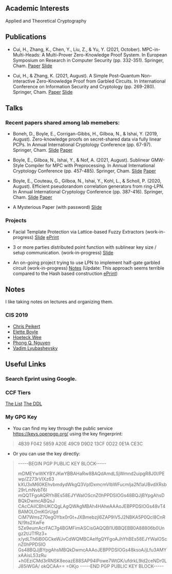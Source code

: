 
## Academic Interests

Applied and Theoretical Cryptography

## Publications

- Cui, H., Zhang, K., Chen, Y., Liu, Z., & Yu, Y. (2021, October). MPC-in-Multi-Heads: A Multi-Prover Zero-Knowledge Proof System. In European Symposium on Research in Computer Security (pp. 332-351). Springer, Cham. [Paper](https://link.springer.com/content/pdf/10.1007%2F978-3-030-88428-4_17.pdf) [Slide](./Slides/esorics-slides.pdf)

- Cui, H., & Zhang, K. (2021, August). A Simple Post-Quantum Non-interactive Zero-Knowledge Proof from Garbled Circuits. In International Conference on Information Security and Cryptology (pp. 269-280). Springer, Cham. [Paper](https://eprint.iacr.org/2021/1068) [Slide](./Slides/inscrypt%202021%20slides.pptx)

## Talks

### Recent papers shared among lab memebers:

- Boneh, D., Boyle, E., Corrigan-Gibbs, H., Gilboa, N., & Ishai, Y. (2019, August). Zero-knowledge proofs on secret-shared data via fully linear PCPs. In Annual International Cryptology Conference (pp. 67-97). Springer, Cham. [Slide](./Slides/Distributed-ZK.pptx) [Paper](https://eprint.iacr.org/2019/188.pdf)

- Boyle, E., Gilboa, N., Ishai, Y., & Nof, A. (2021, August). Sublinear GMW-Style Compiler for MPC with Preprocessing. In Annual International Cryptology Conference (pp. 457-485). Springer, Cham. [Slide](./Slides/Sublinear-GMW.pptx) [Paper](./Papers/Boyle2021_Chapter_SublinearGMW-StyleCompilerForM.pdf)

- Boyle, E., Couteau, G., Gilboa, N., Ishai, Y., Kohl, L., & Scholl, P. (2020, August). Efficient pseudorandom correlation generators from ring-LPN. In Annual International Cryptology Conference (pp. 387-416). Springer, Cham. [Slide](./Slides/Ring-LPN%20PCG.pptx) [Paper](https://cs.idc.ac.il/~elette/Ring-LPN.pdf)

- A Mysterious Paper (with password) [Slide](Slides/Auth-GC-from-VOLE.pdf) 

### Projects

- Facial Template Protection via Lattice-based Fuzzy Extractors (work-in-progress) [Slide](./Slides/PokerFace-Kaiyi%20Zhang.pptx) [ePrint](https://ia.cr/2021/1559)

- 3 or more parties distributed point function with sublinear key size / setup communication. (work-in-progress) [Slide](./Slides/Auth-Triples.pptx)

- An on-going project trying to use LPN to implement half-gate garbled circuit (work-in-progress) [Notes](https://latex.sjtu.edu.cn/read/kkpgkwczgvpq) (Update: This approach seems terrible compared to the Hash based construction [ePrint](https://ia.cr/2020/233))

## Notes

I like taking notes on lectures and organizing them.

### CIS 2019

- [Chris Peikert](./Notes/cpeikert.pdf)
- [Elette Boyle](./Notes/eboyle.pdf)
- [Hoeteck Wee](./Notes/hwee.pdf)
- [Phong Q. Nguyen](./Notes/pnguyen.pdf)
- [Vadim Lyubashevsky](./Notes/vlyubashevsky.pdf)



## Useful Links

### Search Eprint using Google.

<script async src="https://cse.google.com/cse.js?cx=a88e214d6eaead633"></script>
<div class="gcse-search"></div>

### CCF Tiers

[The List](https://www.ccf.org.cn/ccf/contentcore/resource/download?ID=144845)
[The DDL](https://ccfddl.github.io)

### My GPG Key

- You can find my key through the public service https://keys.openpgp.org/ using the key fingerprint:

> 4B39 F042 5859 A20E 49C9 
> D9D2 13CF 0D22 0E1A CE3C

- Or you can use the key directly:
 
> -----BEGIN PGP PUBLIC KEY BLOCK-----
> 
> mDMEYwWKYBYJKwYBBAHaRw8BAQdAmdLSjWmnd2uipgR8J0l/PEwp/Z273rVIXz63
> kXU3xM60KEhvbmdydWkgQ3VpIDxmcmVlbWFucmlja2N1aUBvdXRsb29rLmNvbT6I
> mQQTFgoAQRYhBEs58EJYWaIOScnZ0hPPDSIOGs48BQJjBYpgAhsDBQkDwmcABQsJ
> CAcCAiICBhUKCQgLAgQWAgMBAh4HAheAAAoJEBPPDSIOGs48vT4BAMOLOmKGrUgd
> CiM7WmsZ70egOYbx0rGt+JXBmebzjI6ZAP9iV5J2NBKA5P0Qcl8CnRN/9ts2XwFe
> 5Ze9eumAcrFAC7g4BGMFimASCisGAQQBl1UBBQEBB0A88806b0Ungz2t/JTfRz3+
> x/ydLTh6iB0GCkeWJvCdWQMBCAeIfgQYFgoAJhYhBEs58EJYWaIOScnZ0hPPDSIO
> Gs48BQJjBYpgAhsMBQkDwmcAAAoJEBPPDSIOGs48ksoA/jLfu3AMYxAAisL53zRu
> +h0EziCMd3rRNSK8eoazE88SAP94lPowe7WtGK/ufdrkL9ld2ceNDr0LJ85iWGA/
> okQCAA==
> =0Kjo
> -----END PGP PUBLIC KEY BLOCK-----
> 
> 